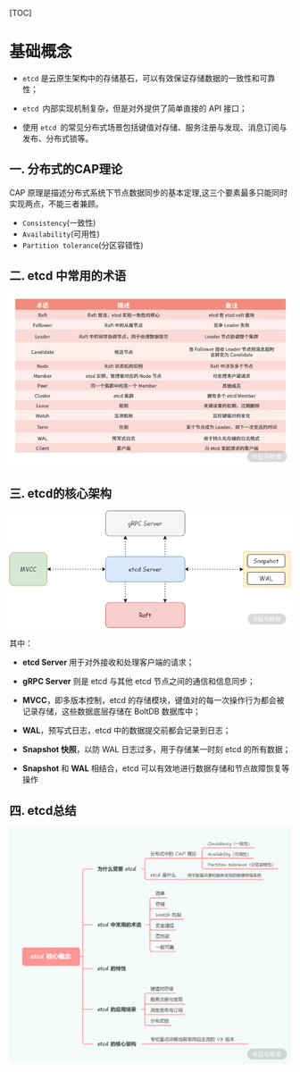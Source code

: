 [TOC]

# 基础概念

- `etcd` 是云原生架构中的存储基石，可以有效保证存储数据的一致性和可靠性；

- `etcd `内部实现机制复杂，但是对外提供了简单直接的 API 接口；

- 使用 `etcd `的常见分布式场景包括键值对存储、服务注册与发现、消息订阅与发布、分布式锁等。

## 一. 分布式的CAP理论

CAP 原理是描述分布式系统下节点数据同步的基本定理,这三个要素最多只能同时实现两点，不能三者兼顾。

- `Consistency`(一致性)
- `Availability`(可用性)
-  `Partition tolerance`(分区容错性)

## 二. etcd 中常用的术语

![etcd](asserts/etcd1.png)

## 三. etcd的核心架构

![etcd](asserts/etcd2.png)



其中：

- **etcd Server** 用于对外接收和处理客户端的请求；

- **gRPC Server** 则是 etcd 与其他 etcd 节点之间的通信和信息同步；

- **MVCC**，即多版本控制，etcd 的存储模块，键值对的每一次操作行为都会被记录存储，这些数据底层存储在 BoltDB 数据库中；

- **WAL**，预写式日志，etcd 中的数据提交前都会记录到日志；

- **Snapshot 快照**，以防 WAL 日志过多，用于存储某一时刻 etcd 的所有数据；

- **Snapshot** 和 **WAL** 相结合，etcd 可以有效地进行数据存储和节点故障恢复等操作

 ## 四. etcd总结

![etcd](asserts/etcd.png)